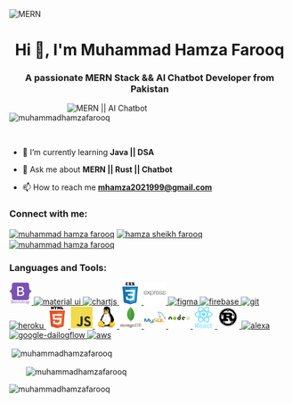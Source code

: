 <img src="https://ailifebot.com/images/pkasy.gif" alt="MERN" width="700px" height="359px">
<h1 align="center">Hi 👋, I'm Muhammad Hamza Farooq</h1>
<h3 align="center">A passionate MERN Stack && AI Chatbot Developer from Pakistan</h3>
<img src="https://lyshtechnology.com/admin/assets/img/animation_images/developer.gif" alt="MERN || AI Chatbot" align="right"  width="400"/>

<p align="left"> <img src="https://komarev.com/ghpvc/?username=muhammadhamzafarooq&label=Profile%20views&color=0e75b6&style=flat" alt="muhammadhamzafarooq" /> </p>

<p align="left"> <a href="https://twitter.com/" target="blank"><img src="https://img.shields.io/twitter/follow/?logo=twitter&style=for-the-badge" alt="" /></a> </p>

- 🌱 I’m currently learning **Java || DSA**

- 💬 Ask me about **MERN || Rust || Chatbot**

- 📫 How to reach me **mhamza2021999@gmail.com**

<h3 align="left">Connect with me:</h3>
<p align="left">
<a href="https://www.linkedin.com/in/muhammad-hamza-farooq-815024186/" target="blank"><img align="center" src="https://raw.githubusercontent.com/rahuldkjain/github-profile-readme-generator/master/src/images/icons/Social/linked-in-alt.svg" alt="muhammad hamza farooq" height="30" width="40" /></a>
<a href="https://www.facebook.com/hamzasheikh.farooq.3/" target="blank"><img align="center" src="https://raw.githubusercontent.com/rahuldkjain/github-profile-readme-generator/master/src/images/icons/Social/facebook.svg" alt="hamza sheikh farooq" height="30" width="40" /></a>
<a href="https://www.hackerrank.com/mhamza2021999?hr_r=1" target="blank"><img align="center" src="https://raw.githubusercontent.com/rahuldkjain/github-profile-readme-generator/master/src/images/icons/Social/hackerrank.svg" alt="muhammad hamza farooq" height="30" width="40" /></a>
</p>

<h3 align="left">Languages and Tools:</h3>
<p align="left"  style="width: 100%;"> 
<a href="https://getbootstrap.com" target="_blank" rel="noreferrer"> <img src="https://raw.githubusercontent.com/devicons/devicon/master/icons/bootstrap/bootstrap-plain-wordmark.svg" alt="bootstrap" width="40" height="40"/> </a>
<a href="https://mui.com/" target="_blank" rel="noreferrer"> <img src="https://cdn.worldvectorlogo.com/logos/material-ui-1.svg" alt="material ui" width="40" height="40"/> </a>
<a href="https://www.chartjs.org" target="_blank" rel="noreferrer"> <img src="https://www.chartjs.org/media/logo-title.svg" alt="chartjs" width="40" height="40"/> </a> 
<a href="https://www.w3schools.com/css/" target="_blank" rel="noreferrer"> <img src="https://raw.githubusercontent.com/devicons/devicon/master/icons/css3/css3-original-wordmark.svg" alt="css3" width="40" height="40"/> </a> 
  <a href="https://expressjs.com" target="_blank" rel="noreferrer"> <img src="https://raw.githubusercontent.com/devicons/devicon/master/icons/express/express-original-wordmark.svg" alt="express" width="40" height="40"/> </a> 
  <a href="https://www.figma.com/" target="_blank" rel="noreferrer"> <img src="https://www.vectorlogo.zone/logos/figma/figma-icon.svg" alt="figma" width="40" height="40"/> </a> <a href="https://firebase.google.com/" target="_blank" rel="noreferrer"> <img src="https://www.vectorlogo.zone/logos/firebase/firebase-icon.svg" alt="firebase" width="40" height="40"/> </a> 
<a href="https://git-scm.com/" target="_blank" rel="noreferrer"> <img src="https://www.vectorlogo.zone/logos/git-scm/git-scm-icon.svg" alt="git" width="40" height="40"/> </a> <a href="https://heroku.com" target="_blank" rel="noreferrer"> <img src="https://www.vectorlogo.zone/logos/heroku/heroku-icon.svg" alt="heroku" width="40" height="40"/> </a> 
<a href="https://www.w3.org/html/" target="_blank" rel="noreferrer"> <img src="https://raw.githubusercontent.com/devicons/devicon/master/icons/html5/html5-original-wordmark.svg" alt="html5" width="40" height="40"/> </a> 
<a href="https://developer.mozilla.org/en-US/docs/Web/JavaScript" target="_blank" rel="noreferrer"> <img src="https://raw.githubusercontent.com/devicons/devicon/master/icons/javascript/javascript-original.svg" alt="javascript" width="40" height="40"/> </a> 
<a href="https://www.linux.org/" target="_blank" rel="noreferrer"> <img src="https://raw.githubusercontent.com/devicons/devicon/master/icons/linux/linux-original.svg" alt="linux" width="40" height="40"/> </a>
<a href="https://www.mongodb.com/" target="_blank" rel="noreferrer"> <img src="https://raw.githubusercontent.com/devicons/devicon/master/icons/mongodb/mongodb-original-wordmark.svg" alt="mongodb" width="40" height="40"/> </a>
<a href="https://www.mysql.com/" target="_blank" rel="noreferrer"> <img src="https://raw.githubusercontent.com/devicons/devicon/master/icons/mysql/mysql-original-wordmark.svg" alt="mysql" width="40" height="40"/> </a> 
<a href="https://nodejs.org" target="_blank" rel="noreferrer"> <img src="https://raw.githubusercontent.com/devicons/devicon/master/icons/nodejs/nodejs-original-wordmark.svg" alt="nodejs" width="40" height="40"/> </a>
<a href="https://reactjs.org/" target="_blank" rel="noreferrer"> <img src="https://raw.githubusercontent.com/devicons/devicon/master/icons/react/react-original-wordmark.svg" alt="react" width="40" height="40"/> </a> 
<a href="https://www.rust-lang.org" target="_blank" rel="noreferrer"> <img src="https://raw.githubusercontent.com/devicons/devicon/master/icons/rust/rust-plain.svg" alt="rust" width="40" height="40"/> </a> 
 <a href="https://developer.amazon.com/en-US/alexa/alexa-skills-kit" target="_blank" rel="noreferrer"> <img src="https://upload.wikimedia.org/wikipedia/commons/thumb/b/b6/Amazon_Alexa_blue_logo.svg/1200px-Amazon_Alexa_blue_logo.svg.png" alt="alexa" width="40" height="40"/> </a><a href="https://dialogflow.cloud.google.com/" target="_blank" rel="noreferrer"> <img src="https://seeklogo.com/images/D/dialogflow-logo-534FF34238-seeklogo.com.png" alt="google-dailogflow" width="40" height="40"/> </a>
 <a href="https://aws.amazon.com/" target="_blank" rel="noreferrer"> <img src="https://upload.wikimedia.org/wikipedia/commons/thumb/9/93/Amazon_Web_Services_Logo.svg/2560px-Amazon_Web_Services_Logo.svg.png" alt="aws" width="40" height="40"/> </a>
</p>

<p>&nbsp;<img align="center" src="https://github-readme-stats.vercel.app/api?username=muhammadhamzafarooq&show_icons=true&locale=en" alt="muhammadhamzafarooq" /></p>

<p><img align="center" src="https://github-readme-streak-stats.herokuapp.com/?user=muhammadhamzafarooq&" alt="muhammadhamzafarooq"  style="margin-left: 30px;"/></p>

<p style="margin-bottom: 30px;" > <img align="left" src="https://github-readme-stats.vercel.app/api/top-langs?username=muhammadhamzafarooq&show_icons=true&locale=en&layout=compact" alt="muhammadhamzafarooq" /></p>
